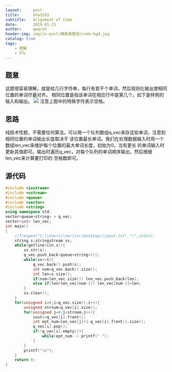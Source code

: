 ```yaml
---
layout:     post
title:      UVa1593
subtitle:   Alignment of Code
date:       2019-01-23
author:     qwqcxh
header-img: img/in-post/模板类壁纸/code-bg4.jpg
catalog: true
tags:
    - 题解
    - STL
---
```


## 题意

这题很容易理解，就是给几行字符串，每行有若干个单词，然后规则化输出使相同位置的单词尽量对齐。
相同位置是指该单词在相应行中是第几个。如下是样例的输入和输出。
![](https://raw.github.com/qwqcxh/qwqcxh.github.io/master/img/in-post/%E9%A2%98%E8%A7%A3/UVa1593.jpg)
注意上图中的特殊字符表示空格。

## 思路

纯技术性题，不需要任何算法。可以用一个队列数组q_vec来存这些单词，注意到相同位置的单词输出长度取决于
该位置最长单词。我们在处理数据输入时用一个数组len_vec来维护每个位置的最大单词长度，初始为0，当有更长
的单词输入时更新其值即可。输出时遍历q_vec，对每个队列的单词顺序输出，然后根据len_vec来计算要打印的
空格数即可。

## 源代码

```c++
#include <iostream>
#include <sstream>
#include <queue>
#include <vector>
#include <string>
using namespace std;
vector<queue<string> > q_vec;
vector<int> len_vec;
int main()
{
    //freopen("C:\\Users\\marlin\\Desktop\\input.txt","r",stdin);
    string s;stringstream ss;
    while(getline(cin,s)){
        ss.str(s);
        q_vec.push_back(queue<string>());
        while(ss>>s){
            q_vec.back().push(s);
            int num=q_vec.back().size();
            int len=s.size();
            if(num>len_vec.size()) len_vec.push_back(len);
            else if(len>len_vec[num-1]) len_vec[num-1]=len;
        }
        ss.clear();
    }
    for(unsigned i=0;i<q_vec.size();i++){
        unsigned strnum=q_vec[i].size();
        for(unsigned j=0;j<strnum;j++){
            cout<<q_vec[i].front();
            int ept_num=len_vec[j]+1-q_vec[i].front().size();
            q_vec[i].pop();
            if(!q_vec[i].empty()){
                while(ept_num--) printf(" ");
            }
        }
        printf("\n");
    }
    return 0;
}
```